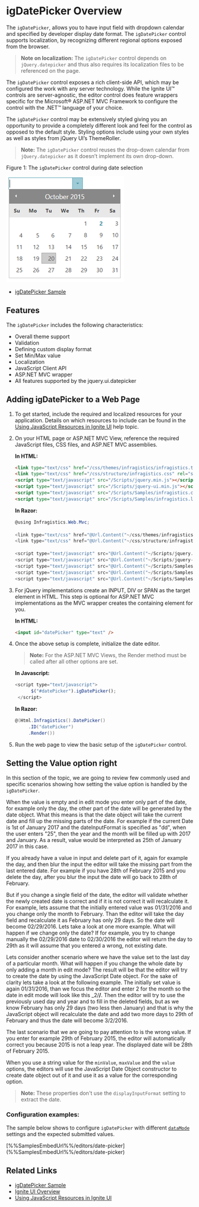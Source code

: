 ﻿<!--
|metadata|
{
    "fileName": "igdatepicker-overview",
    "controlName": "igDatePicker",
    "tags": ["Editing","Getting Started"]
}
|metadata|
-->

# igDatePicker Overview


The `igDatePicker`, allows you to have input field with dropdown calendar and specified by developer display date format. The `igDatePicker` control supports localization, by recognizing different regional options exposed from the browser.

> **Note on localization:** The `igDatePicker` control depends on `jQuery.datepicker` and thus also requires its localization files to be referenced on the page.

The `igDatePicker` control exposes a rich client-side API, which may be configured the work with any server technology. While the Ignite UI™ controls are server-agnostic, the editor control does feature wrappers specific for the Microsoft® ASP.NET MVC Framework to configure the control with the .NET™ language of your choice.

The `igDatePicker` control may be extensively styled giving you an opportunity to provide a completely different look and feel for the control as opposed to the default style. Styling options include using your own styles as well as styles from jQuery UI’s ThemeRoller.

> **Note:** The `igDatePicker` control reuses the drop-down calendar from `jQuery.datepicker` as it doesn’t implement its own drop-down.

Figure 1: The `igDatePicker` control during date selection

![](images/igDatePicker_Overview_Pic1.png)

-   [igDatePicker Sample](%%SamplesUrl%%/editors/date-picker-overview)

## Features

The `igDatePicker` includes the following characteristics:

-   Overall theme support
-   Validation
-   Defining custom display format
-   Set Min/Max value
-   Localization
-   JavaScript Client API
-   ASP.NET MVC wrapper
-   All features supported by the jquery.ui.datepicker


## Adding igDatePicker to a Web Page

1.  To get started, include the required and localized resources for your application. Details on which resources to include can be found in the [Using JavaScript Resources in Ignite UI](Deployment-Guide-JavaScript-Resources.html) help topic.
2.  On your HTML page or ASP.NET MVC View, reference the required JavaScript files, CSS files, and ASP.NET MVC assemblies.

    **In HTML:**

    ```html
    <link type="text/css" href="/css/themes/infragistics/infragistics.theme.css" rel="stylesheet" />
    <link type="text/css" href="/css/structure/infragistics.css" rel="stylesheet" />
    <script type="text/javascript" src="/Scripts/jquery.min.js"></script>
    <script type="text/javascript" src="/Scripts/jquery-ui.min.js"></script>
    <script type="text/javascript" src="/Scripts/Samples/infragistics.core.js"></script>
	<script type="text/javascript" src="/Scripts/Samples/infragistics.lob.js"></script>
    ```

    **In Razor:**

    ```csharp
    @using Infragistics.Web.Mvc;

    <link type="text/css" href="@Url.Content("~/css/themes/infragistics/infragistics.theme.css")" rel="stylesheet" />
    <link type="text/css" href="@Url.Content("~/css/structure/infragistics.css")" rel="stylesheet" />

    <script type="text/javascript" src="@Url.Content("~/Scripts/jquery.min.js")"></script>
    <script type="text/javascript" src="@Url.Content("~/Scripts/jquery-ui.min.js")"></script>
    <script type="text/javascript" src="@Url.Content("~/Scripts/Samples/infragistics.core.js")"></script>
	<script type="text/javascript" src="@Url.Content("~/Scripts/Samples/infragistics.lob.js")"></script>
    <script type="text/javascript" src="@Url.Content("~/Scripts/Samples/modules/i18n/regional/infragistics.ui.regional-en.js")"></script>
    ```

3.  For jQuery implementations create an INPUT, DIV or SPAN as the target element in HTML. This step is optional for ASP.NET MVC implementations as the MVC wrapper creates the containing element for you.

    **In HTML:**

    ```html
    <input id="datePicker" type="text" />
    ```

4.  Once the above setup is complete, initialize the date editor.

    > **Note:** For the ASP.NET MVC Views, the Render method must be called after all other options are set.

    **In Javascript:**

    ```js
    <script type="text/javascript">
          $("#datePicker").igDatePicker();
     </script>
    ```

    **In Razor:**

    ```csharp
    @(Html.Infragistics().DatePicker()
         .ID("datePicker")
         .Render())
    ```

5.  Run the web page to view the basic setup of the `igDatePicker` control.

## Setting the Value option right

In this section of the topic, we are going to review few commonly used and specific scenarios showing how setting the value option is handled by the `igDatePicker`.

When the value is empty and in edit mode you enter only part of the date, for example only the day, the other part of the date will be generated by the date object. What this means is that the date object will take the current date and fill up the missing parts of the date. For example if the current Date is 1st of January 2017 and the dateInputFormat is specified as "dd", when the user enters "25", then the year and the month will be filled up with 2017 and January. As a result, value would be interpreted as 25th of January 2017 in this case.

If you already have a value in input and delete part of it, again for example the day, and then blur the input the editor will take the missing part from the last entered date. For example if you have 28th of February 2015 and you delete the day, after you blur the input the date will go back to 28th of February.

But if you change a single field of the date, the editor will validate whether the newly created date is correct and if it is not correct it will recalculate it. For example, lets assume that the initially entered value was 01/31/2016 and you change only the month to February. Than the editor will take the day field and recalculate it as February has only 29 days. So the date will become 02/29/2016. Lets take a look at one more example. What will happen if we change only the date? If for example, you try to change manually the 02/29/2016 date to 02/30/2016 the editor will return the day to 29th as it will assume that you entered a wrong, not existing date.

Lets consider another scenario where we have the value set to the last day of a particular month. What will happen if you change the whole date by only adding a month in edit mode? The result will be that the editor will try to create the date by using the JavaScript Date object. For the sake of clarity lets take a look at the following example. The initially set value is again 01/31/2016, than we focus the editor and enter 2 for the month so the date in edit mode will look like this _2/__/__. Then the editor will try to use the previously used day and year and to fill in the deleted fields, but as we know February has only 29 days (two less then January) and that is why the JavaScript object will recalculate the date and add two more days to 29th of February and thus the date will become 3/2/2016.

The last scenario that we are going to pay attention to is the wrong value. If you enter for example 29th of February 2015, the editor will automatically correct you because 2015 is not a leap year. The displayed date will be 28th of February 2015. 

When you use a string value for the `minValue`, `maxValue` and the `value` options, the editors will use the JavaScript Date Object constructor to create date object out of it and use it as a value for the corresponding option.
 >**Note:** These properties don't use the `displayInputFormat` setting to extract the date. 


### Configuration examples:
The sample below shows to configure `igDatePicker` with different [`dataMode`](%%jQueryApiUrl%%/ui.igdatepicker#options:dataMode) settings and the expected submitted values.

<div class="embed-sample">
   [%%SamplesEmbedUrl%%/editors/date-picker](%%SamplesEmbedUrl%%/editors/date-picker)
</div>

## Related Links

-   [igDatePicker Sample](%%SamplesUrl%%/editors/date-picker-overview)
-   [Ignite UI Overview](NetAdvantage-for-jQuery-Overview.html)  
-   [Using JavaScript Resources in Ignite UI](Deployment-Guide-JavaScript-Resources.html)
